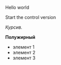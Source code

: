 Hello world

Start the control version

*Курсив.*

**Полужирный**

* элемент 1
* элемент 2
* элемент 3 
